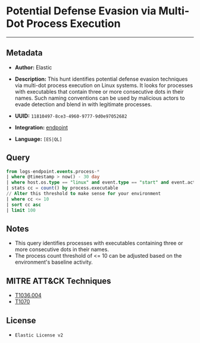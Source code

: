 # Potential Defense Evasion via Multi-Dot Process Execution

---

## Metadata

- **Author:** Elastic
- **Description:** This hunt identifies potential defense evasion techniques via multi-dot process execution on Linux systems. It looks for processes with executables that contain three or more consecutive dots in their names. Such naming conventions can be used by malicious actors to evade detection and blend in with legitimate processes.

- **UUID:** `11810497-8ce3-4960-9777-9d0e97052682`
- **Integration:** [endpoint](https://docs.elastic.co/integrations/endpoint)
- **Language:** `[ES|QL]`

## Query

```sql
from logs-endpoint.events.process-*
| where @timestamp > now() - 30 day
| where host.os.type == "linux" and event.type == "start" and event.action == "exec" and process.executable rlike """.*\.{3,}.*"""
| stats cc = count() by process.executable
// Alter this threshold to make sense for your environment
| where cc <= 10
| sort cc asc
| limit 100
```

## Notes

- This query identifies processes with executables containing three or more consecutive dots in their names.
- The process count threshold of <= 10 can be adjusted based on the environment's baseline activity.
## MITRE ATT&CK Techniques

- [T1036.004](https://attack.mitre.org/techniques/T1036/004)
- [T1070](https://attack.mitre.org/techniques/T1070)

## License

- `Elastic License v2`
